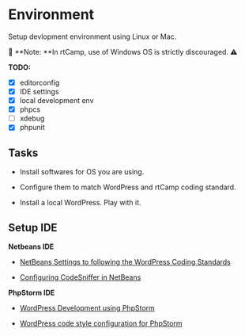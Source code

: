 # Environment

Setup devlopment environment using Linux or Mac.

🚫 **Note: **In rtCamp, use of Windows OS is strictly discouraged. ⚠️

**TODO:**

* [x] editorconfig
* [x] IDE settings
* [x] local development env
* [x] phpcs
* [ ] xdebug
* [x] phpunit

## Tasks

* Install softwares for OS you are using.

* Configure them to match WordPress and rtCamp coding standard.

* Install a local WordPress. Play with it.

## Setup IDE

**Netbeans IDE**

* [NetBeans Settings to following the WordPress Coding Standards](https://github.com/zogot/NetBeans-WordPress-Coding-Standards)

* [Configuring CodeSniffer in NetBeans](https://easyengine.io/tutorials/standards/php/code-sniffer/#codesniffer-and-netbeans)

**PhpStorm IDE**

* [WordPress Development using PhpStorm](https://confluence.jetbrains.com/display/PhpStorm/WordPress+Development+using+PhpStorm)

* [WordPress code style configuration for PhpStorm](https://github.com/Automattic/PhpStorm-Resources)

